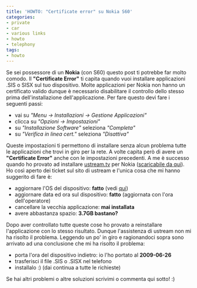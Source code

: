 ```yaml
---
title: 'HOWTO: "Certificate error" su Nokia S60'
categories:
- private
- car
- various links
- howto
- telephony
tags:
- howto
---
```

Se sei possessore di un **Nokia** (con S60) questo post ti potrebbe far molto
comodo. Il **"Certificate Error"** ti capita quando vuoi installare
applicazioni .SIS o SISX sul tuo dispositivo. Molte applicazioni per Nokia non
hanno un certificato valido dunque è necessario disabilitare il controllo
dello stesso prima dell'installazione dell'applicazione. Per fare questo devi
fare i seguenti passi:

  * vai su _"Menu -> Installazioni -> Gestione Applicazioni"_
  * clicca su _"Opzioni -> Impostazioni"_
  * su _"Installazione Software"_ seleziona _"Completa"_
  * su _"Verifica in linea cert."_ seleziona _"Disattiva"_
  
Queste impostazioni ti permettono di installare senza alcun problema tutte le
applicazioni che trovi in giro per la rete. A volte capita però di avere un
**"Certificate Error"** anche con le impostazioni precedenti. A me è successo
quando ho provato ad installare [ustream.tv](http://ustream.tv) per Nokia
([scaricabile da qui](http://www.ustream.tv/mobile/broadcaster)). Ho così
aperto dei ticket sul sito di ustream e l'unica cosa che mi hanno suggerito di
fare è:

  * aggiornare l'OS del dispositivo: **fatto** (vedi [qui]({{site.url}}/2009/08/29/howto-sbrandizzare-il-nokia-e71/))
  * aggiornare data ed ora sul dispositivo: **fatto** (aggiornata con l'ora dell'operatore)
  * cancellare la vecchia applicazione: **mai installata**
  * avere abbastanza spazio: **3.7GB bastano?**

Dopo aver controllato tutte queste cose ho provato a reinstallare
l'applicazione con lo stesso risultato. Dunque l'assistenza di ustream non mi
ha risolto il problema. Leggendo un po' in giro e ragionandoci sopra sono
arrivato ad una conclusione che mi ha risolto il problema:

  * porta l'ora del dispositivo indietro: io l'ho portato al **2009-06-26**
  * trasferisci il file .SIS o .SISX nel telefono
  * installalo :) (dai continua a tutte le richieste)

Se hai altri problemi o altre soluzioni scrivimi o commenta qui sotto! :)

